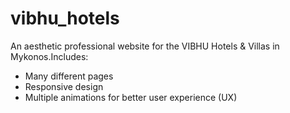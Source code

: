 # vibhu_hotels

An aesthetic professional website for the VIBHU Hotels & Villas in Mykonos.Includes:
* Many different pages 
* Responsive design
* Multiple animations for better user experience (UX)





